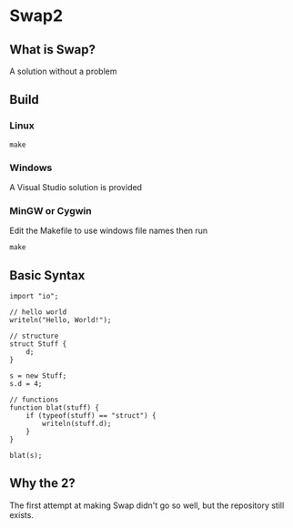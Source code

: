# Swap2
## What is Swap?
A solution without a problem
## Build
### Linux
```
make
```
### Windows
A Visual Studio solution is provided
### MinGW or Cygwin
Edit the Makefile to use windows file names then run

    make
## Basic Syntax
    import "io";
    
    // hello world
    writeln("Hello, World!");
    
    // structure
    struct Stuff {
        d;
    }
    
    s = new Stuff;
    s.d = 4;
    
    // functions
    function blat(stuff) {
        if (typeof(stuff) == "struct") {
            writeln(stuff.d);
        }
    }
    
    blat(s);
    
## Why the 2?
The first attempt at making Swap didn't go so well, but the repository still exists.
